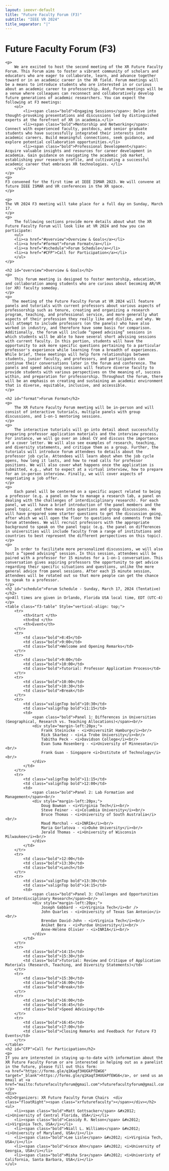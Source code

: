 ```yaml
---
layout: ieeevr-default
title: "Future Faculty Forum (F3)"
subtitle: "IEEE VR 2024"
title_separator: "|"
---
```

<script type="text/javascript">  

    $(document).ready(function(){
		var email = ""; 
		var domain = "ieeevr.org"; 

		email = "xrfuturefaculty2024"; 		
		$(".xrfuturefaculty").html("<span class='text-nowrap'><a href=javascript:location='" + "mail" + "to:" + email + "@" + domain + "'><i class='fas fa-fw fa-envelope-square emailIconSm' style=''></i><i class='emailTextSm'>" + email + "@" + domain + "</a></i></span>");	
	});
</script>

<div>
    <h1>Future Faculty Forum (F3) <div class="floatRight"><span class="xrfuturefaculty"></span></div></h1>
    
    <p>
        We are excited to host the second meeting of the XR Future Faculty Forum. This Forum aims to foster a vibrant community of scholars and educators who are eager to collaborate, learn, and advance together toward or in an academic career in the XR field. Forum meetings will be a means to introduce students who are interested in or curious about an academic career to professorship. And, Forum meetings will be a venue where colleagues can reconnect and collaboratively develop future generations of academic researchers. You can expect the following at F3 meetings:
        <ol>
            <li><span class="bold">Engaging Sessions</span>: Delve into thought-provoking presentations and discussions led by distinguished experts at the forefront of XR in academia.</li>
            <li><span class="bold">Mentorship and Networking</span>: Connect with experienced faculty, postdocs, and senior graduate students who have successfully integrated their interests into academic careers. Build meaningful connections, seek guidance, and explore potential collaboration opportunities.</li>
            <li><span class="bold">Professional Development</span>: Acquire valuable insights and resources for career development in academia. Gain guidance on navigating the academic job market, establishing your research profile, and cultivating a successful academic career that embraces XR technologies. </li>
        </ol>
    </p>
    <p>
    F3 convened for the first time at IEEE ISMAR 2023. We will convene at future IEEE ISMAR and VR conferences in the XR space.
    </p>
    
    <p>
    The VR 2024 F3 meeting will take place for a full day on Sunday, March 17.
    </p>
    <p>
        The following sections provide more details about what the XR Future Faculty Forum will look like at VR 2024 and how you can participate:
        <ul>
        <li><a href="#overview">Overview & Goals</a></li>
        <li><a href="#format">Forum Format</a></li>
        <li><a href="#schedule">Forum Schedule</a></li>
        <li><a href="#CFP">Call for Participation</a></li>
        </ul>
    </p>

    <h2 id="overview">Overview & Goals</h2>
    <p>
        This forum meeting is designed to foster mentorship, education, and collaboration among students who are curious about becoming AR/VR (or XR) faculty someday.
    </p>
    <p> 
       The meeting of the Future Faculty Forum at VR 2024 will feature panels and tutorials with current professors about various aspects of professorship such as tenure, creating and organizing a research program, teaching, and professional service, and more generally what aspects of their profession they really like and dislike, and why. We will attempt to include professors (on the panels) who have also worked in industry, and therefore have some basis for comparison. Additionally, the forum will include “speed advising” sessions in which students will be able to have several short advising sessions with current faculty. In this portion, students will have the opportunity to ask more specific questions pertaining to a particular professor's experience while learning from a breadth of experiences. While brief, these meetings will help form relationships between students, junior faculty, and professors, and participants can continue their conversations later in the forum and conference. The panels and speed advising sessions will feature diverse faculty to provide students with various perspectives on the meaning of, success within, and preparation for professorship. Throughout the forum, there will be an emphasis on creating and sustaining an academic environment that is diverse, equitable, inclusive, and accessible.
    </p>

    <h2 id="format">Forum Format</h2>
    <p>
        The XR Future Faculty Forum meeting will be in-person and will consist of interactive tutorials, multiple panels with group discussions, and 1-on-1 mentoring sessions.
    </p>
    <p>
        The interactive tutorials will go into detail about successfully preparing professor application materials and the interview process. For instance, we will go over an ideal CV and discuss the importance of a cover letter. We will also see examples of research, teaching, and diversity statements, and critique them as a group. Further, the tutorials will introduce forum attendees to details about the professor job cycle. Attendees will learn about when the job cycle opens, how long it lasts, and how to read calls for professor positions. We will also cover what happens once the application is submitted, e.g., what to expect at a virtual interview, how to prepare for an in-person interview. Finally, we will cover aspects of negotiating a job offer.
    </p>
    <p>
        Each panel will be centered on a specific aspect related to being a professor (e.g. a panel on how to manage a research lab, a panel on dealing with the challenges of interdisciplinary research). For each panel, we will have a brief introduction of the panel members and the panel topic, and then move into questions and group discussions. We will have prepared some starter questions to get the discussion going, after which we will open the floor to questions and comments from the forum attendees. We will recruit professors with the appropriate background to speak on the panel topic (e.g. the panel on differences in universities will include faculty from a range of institutions and countries to best represent the different perspectives on this topic).
    </p>
    <p>
        In order to facilitate more personalized discussions, we will also host a “speed advising” session. In this session, attendees will be paired with a professor for 15 minutes for a 1-on-1 conversation. This conversation gives aspiring professors the opportunity to get advice regarding their specific situations and questions, unlike the more general advice from panel sessions. After each 15 minute session, attendees will be rotated out so that more people can get the chance to speak to a professor.
    </p>
    <h2 id="schedule">Forum Schedule - Sunday, March 17, 2024 (Tentative)</h2> 
    <p>All times are given in Orlando, Florida USA local time, EDT (UTC-4)</p> 
    <table class="f3-table" Style="vertical-align: top;">
        <tr>
            <th>Start </th>
            <th>End </th>				
            <th>Event</th>
        </tr>
        <tr>
            <td class="bold">8:45</td>
            <td class="bold">9:00</td>
            <td class="bold">Welcome and Opening Remarks</td>
        </tr>
        <tr>
            <td class="bold">9:00</td>
            <td class="bold">10:00</td>
            <td class="bold">Tutorial: Professor Application Process</td>
        </tr>
        <tr>
            <td class="bold">10:00</td>
            <td class="bold">10:30</td>
            <td class="bold">Break</td>
        </tr>
        <tr>
            <td class="valignTop bold">10:30</td>
            <td class="valignTop bold">11:15</td>
            <td>
                <span class="bold">Panel 1: Differences in Universities (Geographical, Research vs. Teaching Allocations)</span><br/>
                <div style="margin-left:20px;">
                    Frank Steinicke - <i>Universität Hamburg</i><br/>
                    Rick Skarbez - <i>La Trobe University</i><br/>
                    Tabitha Peck - <i>Davidson College</i><br/>
                    Evan Suma Rosenberg - <i>University of Minnesota</i><br/>
                    Frank Guan - Singapore <i>Institute of Technology</i><br/>
                </div>
            </td>           
        </tr>
        <tr>
            <td class="valignTop bold">11:15</td>
            <td class="valignTop bold">12:00</td>
            <td>
                <span class="bold">Panel 2: Lab Formation and Management</span><br/>
                <div style="margin-left:20px;">
                    Doug Bowman - <i>Virginia Tech</i><br/>
                    Steve Feiner - <i>Columbia University</i><br/>
                    Bruce Thomas - <i>University of South Australia</i><br/>
                    Maud Marchal - <i>INRIA</i><br/>
                    Maria Gorlatova - <i>Duke University</i><br/>
                    Jerald Thomas - <i>University of Wisconsin Milwaukee</i><br/>
                </div>
            </td>
        </tr>
        <tr>
            <td class="bold">12:00</td>
            <td class="bold">13:30</td>
            <td class="bold">Lunch</td>
        </tr>
        <tr>
            <td class="valignTop bold">13:30</td>
            <td class="valignTop bold">14:15</td>
            <td>
                <span class="bold">Panel 3: Challenges and Opportunities of Interdisciplinary Research</span><br/>
                <div style="margin-left:20px;">
                    Joseph Gabbard - <i>Virginia Tech</i><br />
                    John Quarles - <i>University of Texas San Antonio</i><br/>
                    Brendan David-John - <i>Virginia Tech</i><br/>
                    Aniket Bera - <i>Purdue University</i><br/>
                    Anne-Hélène Olivier - <i>INRIA</i><br/>   
                </div>
            </td>
        </tr>
        <tr>
            <td class="bold">14:15</td>
            <td class="bold">15:30</td>
            <td class="bold">Tutorial: Review and Critique of Application Materials (Research, Teaching, and Diversity Statements)</td>
        </tr>
        <tr>
            <td class="bold">15:30</td>
            <td class="bold">16:00</td>
            <td class="bold">Break</td>
        </tr>
        <tr>
            <td class="bold">16:00</td>
            <td class="bold">16:45</td>
            <td class="bold">Speed Advising</td>
        </tr>
        <tr>
            <td class="bold">16:45</td>
            <td class="bold">17:00</td>
            <td class="bold">Closing Remarks and Feedback for Future F3 Events</td>
        </tr>
    </table>
    <h2 id="CFP">Call for Participation</h2>
    <p>
    If you are interested in staying up-to-date with information about the XR Future Faculty Forum or are interested in helping out as a panelist in the future, please fill out this form:
    <a href="https://forms.gle/q1Kaqf3HUGkPfEWG6" target="_blank">https://forms.gle/q1Kaqf3HUGkPfEWG6</a>, or send us an email at <a href="mailto:futurefacultyforum@gmail.com">futurefacultyforum@gmail.com</a>.
    </p>
    <div>
	<h2>Organizers: XR Future Faculty Forum Chairs  <div class="floatRight"><span class="xrfuturefaculty"></span></div></h2>
	<ul>
		<li><span class="bold">Matt Gottsacker</span> &#x2012; <i>University of Central Florida, USA</i></li>
		<li><span class="bold">Cassidy R. Nelson</span> &#x2012; <i>Virginia Tech, USA</i></li>
		<li><span class="bold">Niall L. Williams</span> &#x2012; <i>University of Maryland, USA</i></li>
		<li><span class="bold">Lee Lisle</span> &#x2012; <i>Virginia Tech, USA</i></li>		
		<li><span class="bold">Grace Ahn</span> &#x2012; <i>University of Georgia, USA</i></li>
		<li><span class="bold">Misha Sra</span> &#x2012; <i>Univeristy of California, Santa Barbara, USA</i></li>
	</ul>
</div>
   
    
</div>